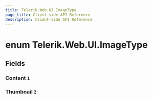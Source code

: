 ```yaml
---
title: Telerik.Web.UI.ImageType
page_title: Client-side API Reference
description: Client-side API Reference
---
```


# enum Telerik.Web.UI.ImageType

## Fields

### Content `1`

### Thumbnail `2`
